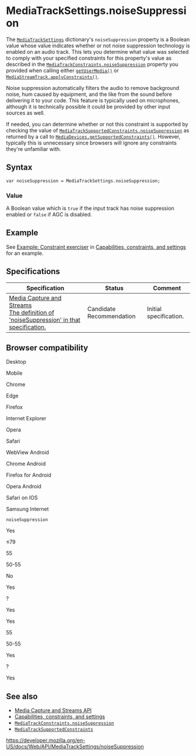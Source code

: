 # MediaTrackSettings.noiseSuppression

The [`MediaTrackSettings`](../mediatracksettings) dictionary's `noiseSuppression` property is a Boolean value whose value indicates whether or not noise suppression technology is enabled on an audio track. This lets you determine what value was selected to comply with your specified constraints for this property's value as described in the [`MediaTrackConstraints.noiseSuppression`](../mediatrackconstraints/noisesuppression) property you provided when calling either [`getUserMedia()`](../mediadevices/getusermedia) or [`MediaStreamTrack.applyConstraints()`](../mediastreamtrack/applyconstraints).

Noise suppression automatically filters the audio to remove background noise, hum caused by equipment, and the like from the sound before delivering it to your code. This feature is typically used on microphones, although it is technically possible it could be provided by other input sources as well.

If needed, you can determine whether or not this constraint is supported by checking the value of [`MediaTrackSupportedConstraints.noiseSuppression`](../mediatracksupportedconstraints/noisesuppression) as returned by a call to [`MediaDevices.getSupportedConstraints()`](../mediadevices/getsupportedconstraints). However, typically this is unnecessary since browsers will ignore any constraints they're unfamiliar with.

## Syntax

    var noiseSuppression = MediaTrackSettings.noiseSuppression;

### Value

A Boolean value which is `true` if the input track has noise suppression enabled or `false` if AGC is disabled.

## Example

See [Example: Constraint exerciser](#) in [Capabilities, constraints, and settings](../media_streams_api/constraints) for an example.

## Specifications

<table><thead><tr class="header"><th>Specification</th><th>Status</th><th>Comment</th></tr></thead><tbody><tr class="odd"><td><a href="https://w3c.github.io/mediacapture-main/#dom-mediatracksettings-noisesuppression">Media Capture and Streams<br />
<span class="small">The definition of 'noiseSuppression' in that specification.</span></a></td><td><span class="spec-cr">Candidate Recommendation</span></td><td>Initial specification.</td></tr></tbody></table>

## Browser compatibility

Desktop

Mobile

Chrome

Edge

Firefox

Internet Explorer

Opera

Safari

WebView Android

Chrome Android

Firefox for Android

Opera Android

Safari on IOS

Samsung Internet

`noiseSuppression`

Yes

≤79

55

50-55

No

Yes

?

Yes

Yes

55

50-55

Yes

?

Yes

## See also

- [Media Capture and Streams API](../media_streams_api)
- [Capabilities, constraints, and settings](../media_streams_api/constraints)
- [`MediaTrackConstraints.noiseSuppression`](../mediatrackconstraints/noisesuppression)
- [`MediaTrackSupportedConstraints`](../mediatracksupportedconstraints)

<a href="https://developer.mozilla.org/en-US/docs/Web/API/MediaTrackSettings/noiseSuppression" class="_attribution-link">https://developer.mozilla.org/en-US/docs/Web/API/MediaTrackSettings/noiseSuppression</a>
